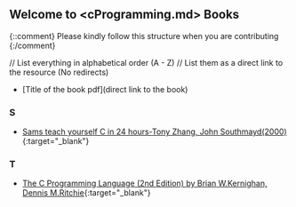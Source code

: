 ## Welcome to <cProgramming.md> Books

{::comment}
Please kindly follow this structure when you are contributing
{:/comment}

// List everything in alphabetical order (A - Z)
// List them as a direct link to the resource (No redirects)

- [Title of the book pdf](direct link to the book)
### S
- [Sams teach yourself C in 24 hours-Tony Zhang, John Southmayd(2000)](https://drive.google.com/file/d/1q1urFJuhQoxxrI450qjrsoIiGoXF0QtZ/view?usp=share_link){:target="\_blank"}

### T
- [The C Programming Language (2nd Edition) by Brian W.Kernighan, Dennis M.Ritchie](https://drive.google.com/file/d/1ZRz74BdAE2yp5erm0M91CL8G78srVjnu/view?usp=sharing){:target="\_blank"}